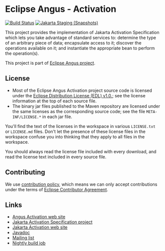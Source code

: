 # Eclipse Angus - Activation

[![Build Status](https://github.com/eclipse-ee4j/angus-activation/actions/workflows/maven.yml/badge.svg?branch=master)](https://github.com/eclipse-ee4j/angus-activation/actions/workflows/maven.yml?branch=master)
[![Jakarta Staging (Snapshots)](https://img.shields.io/nexus/s/https/jakarta.oss.sonatype.org/org.eclipse.angus/angus-activation.svg)](https://jakarta.oss.sonatype.org/content/repositories/staging/org/eclipse/angus/angus-activation/)

This project provides the implementation of Jakarta Activation Specification
which lets you take advantage of standard services to: determine the type of an arbitrary piece of data;
encapsulate access to it; discover the operations available on it; and instantiate the
appropriate bean to perform the operation(s).

This project is part of [Eclipse Angus project](https://projects.eclipse.org/projects/ee4j.angus).

## License

* Most of the Eclipse Angus Activation project source code is licensed
under the [Eclipse Distribution License (EDL) v1.0.](https://www.eclipse.org/org/documents/edl-v10.php);
see the license information at the top of each source file.
* The binary jar files published to the Maven repository are licensed
under the same licenses as the corresponding source code;
see the file `META-INF/LICENSE.*` in each jar file.

You'll find the text of the licenses in the workspace in various `LICENSE.txt` or `LICENSE.md` files.
Don't let the presence of these license files in the workspace confuse you into thinking
that they apply to all files in the workspace.

You should always read the license file included with every download, and read
the license text included in every source file.

## Contributing

We use [contribution policy](CONTRIBUTING.md), which means we can only accept contributions under
the terms of [Eclipse Contributor Agreement](http://www.eclipse.org/legal/ECA.php).

## Links

* [Angus Activation web site](https://eclipse-ee4j.github.io/angus-activation/)
* [Jakarta Activation Specification project](https://github.com/eclipse-ee4j/jaf)
* [Jakarta Activation web site](https://jakartaee.github.io/jaf-api/)
* [Javadoc](https://eclipse-ee4j.github.io/angus-activation/api)
* [Mailing list](https://accounts.eclipse.org/mailing-list/angus-dev)
* [Nightly build job](https://ci.eclipse.org/angus/job/angus-master-build/)
